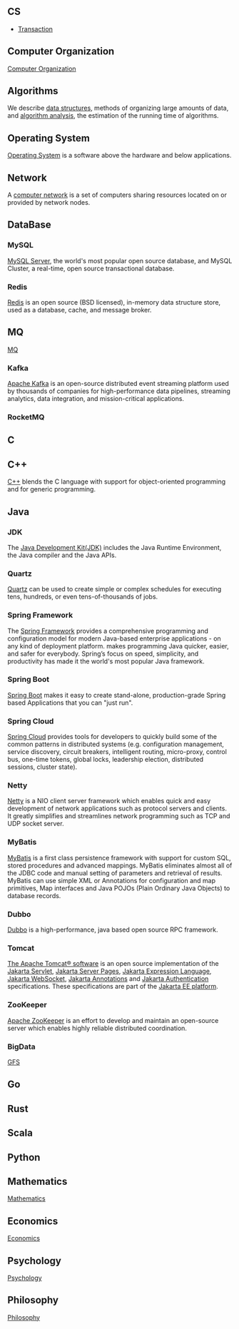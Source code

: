 
## CS

- [Transaction](/docs/CS/Transaction.md)

## Computer Organization

[Computer Organization](/docs/CS/CO/CO.md)


## Algorithms

We describe [data structures](/docs/CS/Algorithms/Algorithms.md?id=data-structures), methods of organizing large amounts of data, and [algorithm analysis](/docs/CS/Algorithms/Algorithms.md?id=algorithm-analysis), the estimation of the running time of algorithms.

## Operating System

[Operating System](/docs/CS/OS/OS.md) is a software above the hardware and  below applications.

## Network

A [computer network](/docs/CS/CN/CN.md) is a set of computers sharing resources located on or provided by network nodes.

## DataBase

### MySQL
[MySQL Server](/docs/CS/DB/MySQL/MySQL.md), the world's most popular open source database, and MySQL Cluster, a real-time, open source transactional database.

### Redis
[Redis](/docs/CS/DB/Redis/Redis.md) is an open source (BSD licensed), in-memory data structure store, used as a database, cache, and message broker.


## MQ

[MQ](/docs/CS/MQ/MQ.md)

### Kafka

[Apache Kafka](/docs/CS/MQ/Kafka/Kafka.md) is an open-source distributed event streaming platform used by thousands of companies for high-performance data pipelines, streaming analytics, data integration, and mission-critical applications.

### RocketMQ


## C

## C++

[C++](/docs/CS/C++/C++.md) blends the C language with support for object-oriented programming and for generic programming.

## Java
### JDK

The [Java Development Kit(JDK)](/docs/CS/Java/JDK/JDK.md) includes the Java Runtime Environment, the Java compiler and the Java APIs.

### Quartz

[Quartz](/docs/CS/Java/Quartz/Quartz.md) can be used to create simple or complex schedules for executing tens, hundreds, or even tens-of-thousands of jobs.

### Spring Framework

The [Spring Framework](/docs/CS/Java/Spring/Spring.md) provides a comprehensive programming and configuration model for modern Java-based enterprise applications - on any kind of deployment platform. makes programming Java quicker, easier, and safer for everybody. 
Spring’s focus on speed, simplicity, and productivity has made it the world's most popular Java framework.

### Spring Boot

[Spring Boot](/docs/CS/Java/Spring_Boot/Spring_Boot.md) makes it easy to create stand-alone, production-grade Spring based Applications that you can "just run".

### Spring Cloud

[Spring Cloud](/docs/CS/Java/Spring_Cloud/Spring_Cloud.md) provides tools for developers to quickly build some of the common patterns in distributed systems (e.g. configuration management, service discovery, circuit breakers, intelligent routing, micro-proxy, control bus, one-time tokens, global locks, leadership election, distributed sessions, cluster state).

### Netty
[Netty](/docs/CS/Java/Netty/Netty.md) is a NIO client server framework which enables quick and easy development of network applications such as protocol servers and clients. It greatly simplifies and streamlines network programming such as TCP and UDP socket server.


### MyBatis

[MyBatis](/docs/CS/Java/MyBatis/MyBatis.md) is a first class persistence framework with support for custom SQL, stored procedures and advanced mappings. MyBatis eliminates almost all of the JDBC code and manual setting of parameters and retrieval of results. MyBatis can use simple XML or Annotations for configuration and map primitives, Map interfaces and Java POJOs (Plain Ordinary Java Objects) to database records.



### Dubbo
[Dubbo](/docs/CS/Java/Dubbo/Dubbo.md) is a high-performance, java based open source RPC framework.


### Tomcat

[The Apache Tomcat® software](/docs/CS/Java/Tomcat/Tomcat.md) is an open source implementation of the [Jakarta Servlet](https://projects.eclipse.org/projects/ee4j.servlet), [Jakarta Server Pages](https://projects.eclipse.org/projects/ee4j.jsp), [Jakarta Expression Language](https://projects.eclipse.org/projects/ee4j.el), [Jakarta WebSocket](https://projects.eclipse.org/projects/ee4j.websocket), [Jakarta Annotations](https://projects.eclipse.org/projects/ee4j.ca) and [Jakarta Authentication](https://projects.eclipse.org/projects/ee4j.authentication) specifications. These specifications are part of the [Jakarta EE platform](https://projects.eclipse.org/projects/ee4j.jakartaee-platform).

### ZooKeeper
[Apache ZooKeeper](/docs/CS/Java/Zookeeper/Zookeeper.md) is an effort to develop and maintain an open-source server which enables highly reliable distributed coordination.


### BigData

[GFS](/docs/CS/Java/BigData/GFS.md)


## Go

## Rust

## Scala

## Python



## Mathematics
[Mathematics](/docs/Mathematics/Mathematics.md)

## Economics
[Economics](/docs/Economics/经济学导论.md)

## Psychology
[Psychology](/docs/Psychology/Psychology.md)

## Philosophy
[Philosophy](/docs/Philosophy/Philosophy.md)